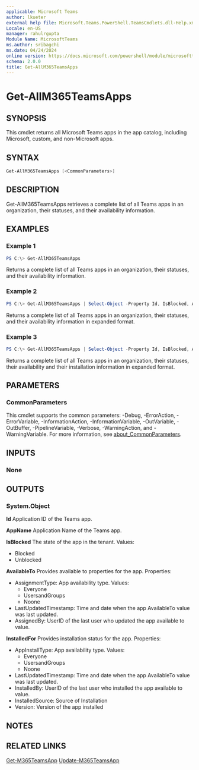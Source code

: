 ```yaml
---
applicable: Microsoft Teams
author: lkueter
external help file: Microsoft.Teams.PowerShell.TeamsCmdlets.dll-Help.xml
Locale: en-US
manager: rahulrgupta
Module Name: MicrosoftTeams
ms.author: sribagchi
ms.date: 04/24/2024
online version: https://docs.microsoft.com/powershell/module/microsoftteams/Get-AllM365TeamsApps
schema: 2.0.0
title: Get-AllM365TeamsApps
---
```


# Get-AllM365TeamsApps

## SYNOPSIS

This cmdlet returns all Microsoft Teams apps in the app catalog, including Microsoft, custom, and non-Microsoft apps.

## SYNTAX

```powershell
Get-AllM365TeamsApps [<CommonParameters>]
```

## DESCRIPTION

Get-AllM365TeamsApps retrieves a complete list of all Teams apps in an organization, their statuses, and their availability information.

## EXAMPLES

### Example 1

```powershell
PS C:\> Get-AllM365TeamsApps
```

Returns a complete list of all Teams apps in an organization, their statuses, and their availability information.

### Example 2

```powershell
PS C:\> Get-AllM365TeamsApps | Select-Object -Property Id, IsBlocked, AvailableTo -ExpandProperty AvailableTo
```

Returns a complete list of all Teams apps in an organization, their statuses, and their availability information in expanded format.

### Example 3

```powershell
PS C:\> Get-AllM365TeamsApps | Select-Object -Property Id, IsBlocked, AvailableTo, InstalledFor -ExpandProperty InstalledFor
```

Returns a complete list of all Teams apps in an organization, their statuses, their availability and their installation information in expanded format.

## PARAMETERS

### CommonParameters

This cmdlet supports the common parameters: -Debug, -ErrorAction, -ErrorVariable, -InformationAction, -InformationVariable, -OutVariable, -OutBuffer, -PipelineVariable, -Verbose, -WarningAction, and -WarningVariable. For more information, see [about_CommonParameters](http://go.microsoft.com/fwlink/?LinkID=113216).

## INPUTS

### None

## OUTPUTS

### System.Object

**Id**
Application ID of the Teams app.

**AppName**
Application Name of the Teams app.

**IsBlocked**
The state of the app in the tenant.
Values:

- Blocked
- Unblocked

**AvailableTo**
Provides available to properties for the app.
Properties:

- AssignmentType: App availability type.
  Values:
  - Everyone
  - UsersandGroups
  - Noone
- LastUpdatedTimestamp: Time and date when the app AvailableTo value was last updated.
- AssignedBy: UserID of the last user who updated the app available to value.

**InstalledFor**
Provides installation status for the app.
Properties:

- AppInstallType: App availability type.
  Values:
  - Everyone
  - UsersandGroups
  - Noone
- LastUpdatedTimestamp: Time and date when the app AvailableTo value was last updated.
- InstalledBy: UserID of the last user who installed the app available to value.
- InstalledSource: Source of Installation
- Version: Version of the app installed

## NOTES

## RELATED LINKS

[Get-M365TeamsApp](https://learn.microsoft.com/powershell/module/microsoftteams/get-m365teamsapp)
[Update-M365TeamsApp](https://learn.microsoft.com/powershell/module/microsoftteams/get-m365teamsapp)

